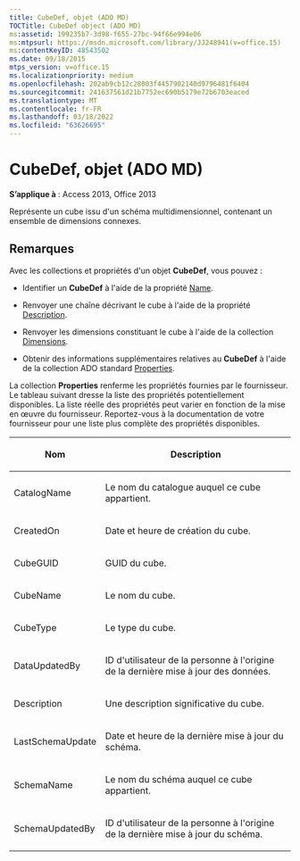 ```yaml
---
title: CubeDef, objet (ADO MD)
TOCTitle: CubeDef object (ADO MD)
ms:assetid: 199235b7-3d98-f655-27bc-94f66e994e06
ms:mtpsurl: https://msdn.microsoft.com/library/JJ248941(v=office.15)
ms:contentKeyID: 48543502
ms.date: 09/18/2015
mtps_version: v=office.15
ms.localizationpriority: medium
ms.openlocfilehash: 202ab9cb12c28003f4457902140d9796481f6404
ms.sourcegitcommit: 241637561d21b7752ec690b5179e72b6703eaced
ms.translationtype: MT
ms.contentlocale: fr-FR
ms.lasthandoff: 03/18/2022
ms.locfileid: "63626695"
---
```

# <a name="cubedef-object-ado-md"></a>CubeDef, objet (ADO MD)


**S’applique à** : Access 2013, Office 2013

Représente un cube issu d'un schéma multidimensionnel, contenant un ensemble de dimensions connexes.

## <a name="remarks"></a>Remarques

Avec les collections et propriétés d'un objet **CubeDef**, vous pouvez :

  - Identifier un **CubeDef** à l'aide de la propriété [Name](name-property-ado-md.md).

  - Renvoyer une chaîne décrivant le cube à l'aide de la propriété [Description](description-property-ado-md.md).

  - Renvoyer les dimensions constituant le cube à l'aide de la collection [Dimensions](dimensions-collection-ado-md.md).

  - Obtenir des informations supplémentaires relatives au **CubeDef** à l'aide de la collection ADO standard [Properties](properties-collection-ado.md).

La collection **Properties** renferme les propriétés fournies par le fournisseur. Le tableau suivant dresse la liste des propriétés potentiellement disponibles. La liste réelle des propriétés peut varier en fonction de la mise en œuvre du fournisseur. Reportez-vous à la documentation de votre fournisseur pour une liste plus complète des propriétés disponibles.

<table>
<colgroup>
<col />
<col />
</colgroup>
<thead>
<tr class="header">
<th><p>Nom</p></th>
<th><p>Description</p></th>
</tr>
</thead>
<tbody>
<tr class="odd">
<td><p>CatalogName</p></td>
<td><p>Le nom du catalogue auquel ce cube appartient.</p></td>
</tr>
<tr class="even">
<td><p>CreatedOn</p></td>
<td><p>Date et heure de création du cube.</p></td>
</tr>
<tr class="odd">
<td><p>CubeGUID</p></td>
<td><p>GUID du cube.</p></td>
</tr>
<tr class="even">
<td><p>CubeName</p></td>
<td><p>Le nom du cube.</p></td>
</tr>
<tr class="odd">
<td><p>CubeType</p></td>
<td><p>Le type du cube.</p></td>
</tr>
<tr class="even">
<td><p>DataUpdatedBy</p></td>
<td><p>ID d'utilisateur de la personne à l'origine de la dernière mise à jour des données.</p></td>
</tr>
<tr class="odd">
<td><p>Description</p></td>
<td><p>Une description significative du cube.</p></td>
</tr>
<tr class="even">
<td><p>LastSchemaUpdate</p></td>
<td><p>Date et heure de la dernière mise à jour du schéma.</p></td>
</tr>
<tr class="odd">
<td><p>SchemaName</p></td>
<td><p>Le nom du schéma auquel ce cube appartient.</p></td>
</tr>
<tr class="even">
<td><p>SchemaUpdatedBy</p></td>
<td><p>ID d'utilisateur de la personne à l'origine de la dernière mise à jour du schéma.</p></td>
</tr>
</tbody>
</table>

